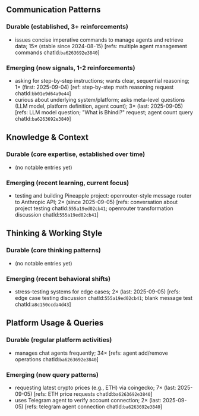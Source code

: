 ## Communication Patterns
### Durable (established, 3+ reinforcements)
- issues concise imperative commands to manage agents and retrieve data; 15× (stable since 2024-08-15) [refs: multiple agent management commands chatId:`ba6263692e3840`]

### Emerging (new signals, 1-2 reinforcements)
- asking for step-by-step instructions; wants clear, sequential reasoning; 1× (first: 2025-09-04) [ref: step-by-step math reasoning request chatId:`bb01e9d64a9e44`]
- curious about underlying system/platform; asks meta-level questions (LLM model, platform definition, agent count); 3× (last: 2025-09-05) [refs: LLM model question; "What is Bhindi?" request; agent count query chatId:`ba6263692e3840`]

## Knowledge & Context
### Durable (core expertise, established over time)
- (no notable entries yet)

### Emerging (recent learning, current focus)
- testing and building Pineapple project: openrouter-style message router to Anthropic API; 2× (since 2025-09-05) [refs: conversation about project testing chatId:`555a19ed02cb41`; openrouter transformation discussion chatId:`555a19ed02cb41`]

## Thinking & Working Style
### Durable (core thinking patterns)
- (no notable entries yet)

### Emerging (recent behavioral shifts)
- stress-testing systems for edge cases; 2× (last: 2025-09-05) [refs: edge case testing discussion chatId:`555a19ed02cb41`; blank message test chatId:`a8c150ccda4d43`]

## Platform Usage & Queries
### Durable (regular platform activities)
- manages chat agents frequently; 34× [refs: agent add/remove operations chatId:`ba6263692e3840`]

### Emerging (new query patterns)
- requesting latest crypto prices (e.g., ETH) via coingecko; 7× (last: 2025-09-05) [refs: ETH price requests chatId:`ba6263692e3840`]
- uses Telegram agent to verify account connection; 2× (last: 2025-09-05) [refs: telegram agent connection chatId:`ba6263692e3840`]